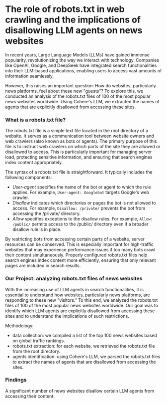 # The role of robots.txt in web crawling and the implications of disallowing LLM agents on news websites
In recent years, Large Language Models (LLMs) have gained immense popularity, revolutionizing the way we interact with technology. Companies like OpenAI, Google, and DeepSeek have integrated search functionalities into their LLM-based applications, enabling users to access vast amounts of information seamlessly. 

However, this raises an important question: How do websites, particularly news platforms, feel about these new "guests"? To explore this, we conducted an analysis of the robots.txt files of 100 of the most popular news websites worldwide. Using Cohere's LLM, we extracted the names of agents that are explicitly disallowed from accessing these sites. 

### What is a robots.txt file?
The robots.txt file is a simple text file located in the root directory of a website. It serves as a communication tool between website owners and web crawlers (also known as bots or agents). The primary purpose of this file is to instruct web crawlers on which parts of the site they are allowed or disallowed to access. This is particularly important for managing server load, protecting sensitive information, and ensuring that search engines index content appropriately.

The syntax of a robots.txt file is straightforward. It typically includes the following components:
* *User-agent* specifies the name of the bot or agent to which the rule applies. For example, `User-agent: Googlebot` targets Google's web crawler.
* *Disallow* indicates which directories or pages the bot is not allowed to access. For example, `Disallow: /private/` prevents the bot from accessing the /private/ directory.
* *Allow* specifies exceptions to the disallow rules. For example, `Allow: /public/` permits access to the /public/ directory even if a broader disallow rule is in place.

By restricting bots from accessing certain parts of a website, server resources can be conserved. This is especially important for high-traffic websites that may experience performance issues if too many bots crawl their content simultaneously. Properly configured robots.txt files help search engines index content more efficiently, ensuring that only relevant pages are included in search results.

### Our Project: analyzing robots.txt files of news websites
With the increasing use of LLM agents in search functionalities, it is essential to understand how websites, particularly news platforms, are responding to these new "visitors." To this end, we analyzed the robots.txt files of 100 of the most popular news websites worldwide. Our goal was to identify which LLM agents are explicitly disallowed from accessing these sites and to understand the implications of such restrictions.

Methodology:
* data collection: we compiled a list of the top 100 news websites based on global traffic rankings.
* robots.txt extraction: for each website, we retrieved the robots.txt file from the root directory.
* agents identification: using Cohere's LLM, we parsed the robots.txt files to extract the names of agents that are disallowed from accessing the sites.


### Findings
A significant number of news websites disallow certain LLM agents from accessing their content.
